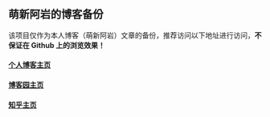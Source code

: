 ## 萌新阿岩的博客备份

该项目仅作为本人博客（萌新阿岩）文章的备份，推荐访问以下地址进行访问，**不保证在 Github 上的浏览效果！**

#### [个人博客主页](https://mengxinayan.com/)

#### [博客园主页](https://www.cnblogs.com/mengxinayan/)

#### [知乎主页](https://www.cnblogs.com/mengxinayan/)
